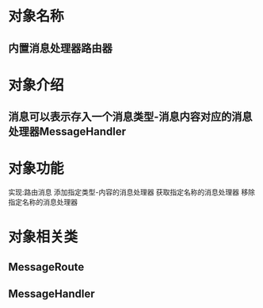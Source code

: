 # 对象名称
## 内置消息处理器路由器

# 对象介绍
## 消息可以表示存入一个消息类型-消息内容对应的消息处理器MessageHandler

# 对象功能

实现:路由消息
添加指定类型-内容的消息处理器
获取指定名称的消息处理器
移除指定名称的消息处理器

# 对象相关类
## MessageRoute
## MessageHandler
